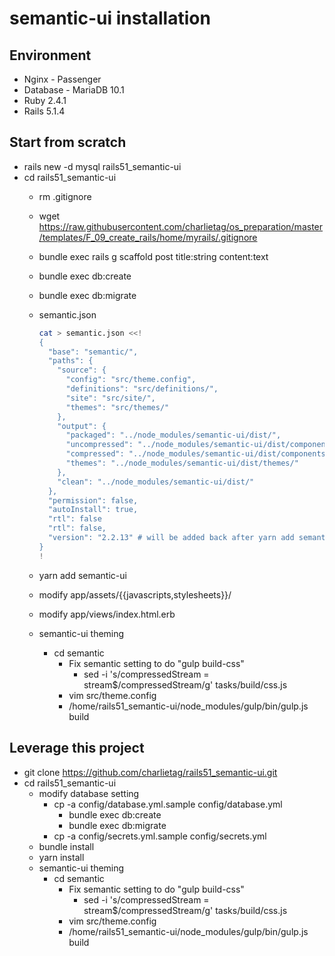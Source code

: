 # semantic-ui installation

## Environment
* Nginx - Passenger
* Database - MariaDB 10.1
* Ruby 2.4.1
* Rails 5.1.4

## Start from scratch
* rails new -d mysql rails51_semantic-ui
* cd rails51_semantic-ui
  * rm .gitignore
  * wget https://raw.githubusercontent.com/charlietag/os_preparation/master/templates/F_09_create_rails/home/myrails/.gitignore
  * bundle exec rails g scaffold post title:string content:text
  * bundle exec db:create
  * bundle exec db:migrate
  * semantic.json

    ```bash
    cat > semantic.json <<!
    {
      "base": "semantic/",
      "paths": {
        "source": {
          "config": "src/theme.config",
          "definitions": "src/definitions/",
          "site": "src/site/",
          "themes": "src/themes/"
        },
        "output": {
          "packaged": "../node_modules/semantic-ui/dist/",
          "uncompressed": "../node_modules/semantic-ui/dist/components/",
          "compressed": "../node_modules/semantic-ui/dist/components/",
          "themes": "../node_modules/semantic-ui/dist/themes/"
        },
        "clean": "../node_modules/semantic-ui/dist/"
      },
      "permission": false,
      "autoInstall": true,
      "rtl": false
      "rtl": false,
      "version": "2.2.13" # will be added back after yarn add semantic-ui
    }
    !
    ```

  * yarn add semantic-ui
  * modify app/assets/{{javascripts,stylesheets}}/
  * modify app/views/index.html.erb
  * semantic-ui theming
    * cd semantic
      * Fix semantic setting to do "gulp build-css"
        * sed -i 's/compressedStream = stream$/compressedStream/g' tasks/build/css.js
      * vim src/theme.config
      * /home/rails51_semantic-ui/node_modules/gulp/bin/gulp.js build

## Leverage this project
* git clone https://github.com/charlietag/rails51_semantic-ui.git
* cd rails51_semantic-ui
  * modify database setting
    * cp -a config/database.yml.sample config/database.yml
      * bundle exec db:create
      * bundle exec db:migrate
    * cp -a config/secrets.yml.sample config/secrets.yml
  * bundle install
  * yarn install
  * semantic-ui theming
    * cd semantic
      * Fix semantic setting to do "gulp build-css"
        * sed -i 's/compressedStream = stream$/compressedStream/g' tasks/build/css.js
      * vim src/theme.config
      * /home/rails51_semantic-ui/node_modules/gulp/bin/gulp.js build
